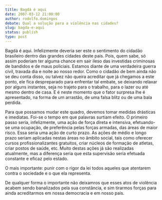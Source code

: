 ```yaml
---
title: Bagdá é aqui
date: 2007-03-12 21:00:00
author: rodolfo.domingos
debate: Qual a solução para a violência nas cidades?
slug: bagda-e-aqui
status: publish 
type: post
---
```


Bagdá é aqui. Infelizmente deveria ser este o sentimento do cidadão brasileiro dentro das grandes cidades deste pais. Pois, quem sabe, só assim poderiam ter alguma chance em sair ileso das investidas criminosas de bandidos e de maus policiais. Estamos diante de uma verdadeira guerra civil, travada dia e noite ao nosso redor. Como o cidadão de bem ainda não se deu conta disso, ou talvez não queira acreditar que já chegamos a este ponto, ele fica despreparado para enfrentar tal embate, se deixando relaxar por alguns instantes, seja no trajeto para o trabalho, para o lazer ou até mesmo dentro de casa. E é neste momento que o fator surpresa lhe é apresentado, na forma de um arrastão, de uma falsa blitz ou de uma bala perdida.  

Para que possamos mudar este quadro, devemos tomar medidas drásticas e imediatas. Foi-se o tempo em que palavras surtiam efeito. O primeiro passo seria, infelizmente, uma ação de força direta e intensiva, efetuando-se uma ocupação, de preferência pelas forças armadas, das áreas de maior risco. Essa seria uma ação de curto prazo. As ações de médio e longo prazo seriam aplicadas nestas áreas no âmbito social, tais como oferecer cursos profissionalizantes gratuitos, criar núcleos de formação de atletas, criar postos de saúde, etc. Muito destas ações já são realizadas atualmente, mas a diferença seria que esta supervisão seria efetuada constante e eficaz pelo estado.  

O mais importante: punir com o rigor da lei todos aqueles que atentarem contra o sociedade e o que ela representa.  

De qualquer forma o importante não deixamros que esses atos de violência acabem sendo banalizados pela sua constância, e sim tirarmos forças para ainda acreditarmos em nossa democracia e em nosso pais.
